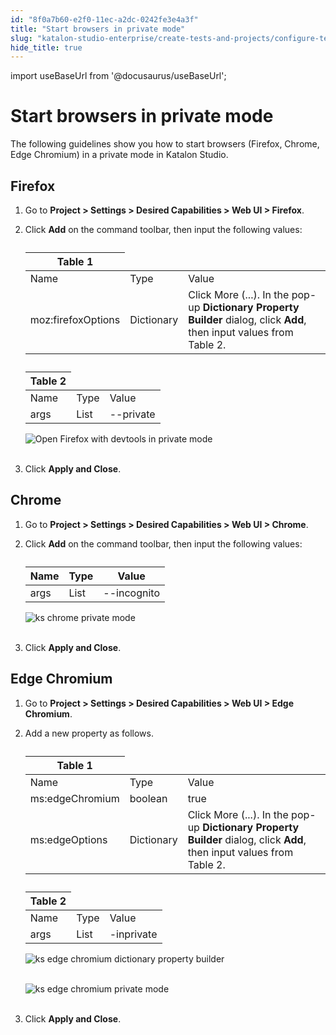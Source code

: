 ```yaml
---
id: "8f0a7b60-e2f0-11ec-a2dc-0242fe3e4a3f"
title: "Start browsers in private mode"
slug: "katalon-studio-enterprise/create-tests-and-projects/configure-test-cases/desired-capabilities/start-browsers-in-private-mode"
hide_title: true
---
```

import useBaseUrl from '@docusaurus/useBaseUrl';

    

# <a id="id" class="anchor_top_offset"/><a id="ariaid-title1" class="anchor_top_offset"/>Start browsers in private mode

    
      
<p xmlns="http://www.w3.org/1999/xhtml" className="p">The following guidelines show you how to start browsers   (Firefox, Chrome, Edge Chromium) in a private mode in Katalon   Studio.</p> 
    
  

## <a id="id_1" class="anchor_top_offset"/>Firefox

<ol xmlns="http://www.w3.org/1999/xhtml" className="ol"><li className="li">     <p className="p">Go to <strong className="ph b">Project &gt; Settings &gt; Desired Capabilities         &gt; Web UI &gt; Firefox</strong>.</p>   </li><li className="li">     <p className="p">Click <strong className="ph b">Add</strong> on the command toolbar, then input       the following values:</p>     <table className="table"><caption /><colgroup><col /><col /><col /></colgroup><thead className="thead"><tr className><th className="entry anchor_top_offset" id="id_1__entry__1" colSpan={3}>Table 1</th></tr></thead><tbody className="tbody"><tr className><td className="entry" headers="id_1__entry__1 ">Name</td><td className="entry" headers="id_1__entry__1 ">Type</td><td className="entry" headers="id_1__entry__1 ">Value</td></tr><tr className><td className="entry" headers="id_1__entry__1 ">moz:firefoxOptions</td><td className="entry" headers="id_1__entry__1 ">Dictionary</td><td className="entry" headers="id_1__entry__1 ">Click More (...). In the pop-up <strong className="ph b">Dictionary Property               Builder</strong> dialog, click <strong className="ph b">Add</strong>, then input             values from Table 2.</td></tr></tbody></table>     <table className="table"><caption /><colgroup><col /><col /><col /></colgroup><thead className="thead"><tr className><th className="entry anchor_top_offset" id="id_1__entry__8" colSpan={3}>Table 2</th></tr></thead><tbody className="tbody"><tr className><td className="entry" headers="id_1__entry__8 ">Name</td><td className="entry" headers="id_1__entry__8 ">Type</td><td className="entry" headers="id_1__entry__8 ">Value</td></tr><tr className><td className="entry" headers="id_1__entry__8 ">args</td><td className="entry" headers="id_1__entry__8 ">List</td><td className="entry" headers="id_1__entry__8 ">--private</td></tr></tbody></table>     <p className="p">       <img className="image" src={useBaseUrl("https://github.com/katalon-studio/docs-images/raw/master/katalon-studio/docs/project-settings-new-ui/KS-DC-FIRFOX-Private-mode.png")} alt="Open Firefox with devtools in private mode" /><br /><br />     </p>   </li><li className="li">     <p className="p">Click <strong className="ph b">Apply and Close</strong>.</p>   </li></ol> 
    

## <a id="id_2" class="anchor_top_offset"/>Chrome

    
      
<ol xmlns="http://www.w3.org/1999/xhtml" className="ol">   <li className="li">     <p className="p">Go to <strong className="ph b">Project &gt; Settings &gt; Desired Capabilities         &gt; Web UI &gt; Chrome</strong>.</p>   </li>   <li className="li">     <p className="p">Click <strong className="ph b">Add</strong> on the command toolbar, then input       the following values:</p>     <table className="table"><caption /><thead className="thead">         <tr className>           <th className="entry anchor_top_offset" id="id_2__entry__1">Name</th>           <th className="entry anchor_top_offset" id="id_2__entry__2">Type</th>           <th className="entry anchor_top_offset" id="id_2__entry__3">Value</th>         </tr>       </thead><tbody className="tbody">         <tr className>           <td className="entry" headers="id_2__entry__1 id_2__entry__2 id_2__entry__3 ">args</td>           <td className="entry" headers="id_2__entry__1 id_2__entry__2 id_2__entry__3 ">List</td>           <td className="entry" headers="id_2__entry__1 id_2__entry__2 id_2__entry__3 ">--incognito</td>         </tr>       </tbody></table>     <p className="p">       <img className="image" src={useBaseUrl("https://github.com/katalon-studio/docs-images/raw/c057a1480081acac602a7847483260c61f106559/katalon-studio/docs/project-settings-new-ui/KS-DC-Chrome-INCOGNITO.png")} alt="ks chrome private mode" /><br /><br />     </p>   </li>   <li className="li">     <p className="p">Click <strong className="ph b">Apply and Close</strong>.</p>   </li> </ol> 
    
  
    

## <a id="id_3" class="anchor_top_offset"/>Edge Chromium

    
      
<ol xmlns="http://www.w3.org/1999/xhtml" className="ol">   <li className="li">     <p className="p">Go to <strong className="ph b">Project &gt; Settings &gt; Desired Capabilities         &gt; Web UI &gt; Edge Chromium</strong>.</p>   </li>   <li className="li">     <p className="p">Add a new property as follows.</p>     <table className="table"><caption /><colgroup><col /><col /><col /></colgroup><thead className="thead">         <tr className>           <th className="entry anchor_top_offset" id="id_3__entry__1" colSpan={3}>Table 1</th>         </tr>       </thead><tbody className="tbody">         <tr className>           <td className="entry" headers="id_3__entry__1 ">Name</td>           <td className="entry" headers="id_3__entry__1 ">Type</td>           <td className="entry" headers="id_3__entry__1 ">Value</td>         </tr>         <tr className>           <td className="entry" headers="id_3__entry__1 ">ms:edgeChromium</td>           <td className="entry" headers="id_3__entry__1 ">boolean</td>           <td className="entry" headers="id_3__entry__1 ">true</td>         </tr>         <tr className>           <td className="entry" headers="id_3__entry__1 ">ms:edgeOptions</td>           <td className="entry" headers="id_3__entry__1 ">Dictionary</td>           <td className="entry" headers="id_3__entry__1 ">Click More (...). In the pop-up <strong className="ph b">Dictionary Property               Builder</strong> dialog, click <strong className="ph b">Add</strong>, then input             values from Table 2.</td>         </tr>       </tbody></table>     <table className="table"><caption /><colgroup><col /><col /><col /></colgroup><thead className="thead">         <tr className>           <th className="entry anchor_top_offset" id="id_3__entry__11" colSpan={3}>Table 2</th>         </tr>       </thead><tbody className="tbody">         <tr className>           <td className="entry" headers="id_3__entry__11 ">Name</td>           <td className="entry" headers="id_3__entry__11 ">Type</td>           <td className="entry" headers="id_3__entry__11 ">Value</td>         </tr>         <tr className>           <td className="entry" headers="id_3__entry__11 ">args</td>           <td className="entry" headers="id_3__entry__11 ">List</td>           <td className="entry" headers="id_3__entry__11 ">-inprivate</td>         </tr>       </tbody></table>     <p className="p">       <img className="image" src={useBaseUrl("https://github.com/katalon-studio/docs-images/raw/master/katalon-studio/docs/project-settings-new-ui/KS-DC-Edge-Chromium-Private-mode-1.png")} alt="ks edge chromium dictionary property builder" /><br /><br />     </p>     <p className="p">       <img className="image" src={useBaseUrl("https://github.com/katalon-studio/docs-images/raw/master/katalon-studio/docs/project-settings-new-ui/KS-DC-Edge-Chromium-Private-mode-2.png")} alt="ks edge chromium private mode" /><br /><br />     </p>   </li>   <li className="li">     <p className="p">Click <strong className="ph b">Apply and Close</strong>.</p>   </li> </ol> 
    
  
